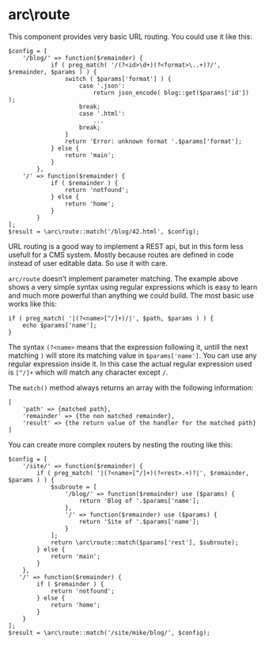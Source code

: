 arc\route
=========

This component provides very basic URL routing. You could use it like this:

    $config = [
        '/blog/' => function($remainder) {
                if ( preg_match( '/(?<id>\d+)(?<format>\..+)?/', $remainder, $params ) ) {
                    switch ( $params['format'] ) {
                        case '.json':
                            return json_encode( blog::get($params['id']) );
                        break;
                        case '.html':
                            ...
                        break;
                    }
                    return 'Error: unknown format '.$params['format'];
                } else {
                    return 'main';
                }
            },
        '/' => function($remainder) {
                if ( $remainder ) {
                    return 'notfound';
                } else {
                    return 'home';
                }
            }
    ];
    $result = \arc\route::match('/blog/42.html', $config);
     
URL routing is a good way to implement a REST api, but in this form less usefull for a CMS system. Mostly because routes
are defined in code instead of user editable data. So use it with care.

`arc/route` doesn't implement parameter matching. The example above shows a very simple syntax using regular expressions
which is easy to learn and much more powerful than anything we could build. The most basic use works like this:
 
    if ( preg_match( '|(?<name>[^/]+)/|', $path, $params ) ) {
        echo $params['name'];
    }
    
The syntax `(?<name>` means that the expression following it, untill the next matching `)` will store its matching value
in `$params['name']`. You can use any regular expression inside it. In this case the actual regular expression used is 
`[^/]+` which will match any character except `/`.

The `match()` method always returns an array with the following information:

    [
        'path' => {matched path},
        'remainder' => {the non matched remainder},
        'result' => {the return value of the handler for the matched path}
    ]

You can create more complex routers by nesting the routing like this:

    $config = [
        '/site/' => function($remainder) {
            if ( preg_match( '|(?<name>[^/]+)(?<rest>.+)?|', $remainder, $params ) ) {
                $subroute = [
                    '/blog/' => function($remainder) use ($params) {
                        return 'Blog of '.$params['name'];
                    },
                    '/' => function($remainder) use ($params) {
                        return 'Site of '.$params['name'];
                    }
                ];
                return \arc\route::match($params['rest'], $subroute);
            } else {
                return 'main';
            }
        },
       '/' => function($remainder) {
            if ( $remainder ) {
                return 'notfound';
            } else {
                return 'home';
            }
        }
    ];
    $result = \arc\route::match('/site/mike/blog/', $config);
        
        